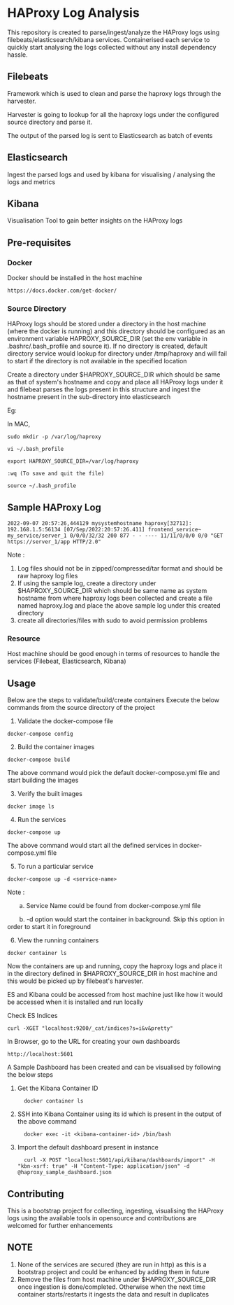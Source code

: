 # HAProxy Log Analysis

This repository is created to parse/ingest/analyze the HAProxy logs using filebeats/elasticsearch/kibana services. Containerised each service to quickly start analysing the logs collected without any install dependency hassle.

## Filebeats

  Framework which is used to clean and parse the haproxy logs through the harvester. 

  Harvester is going to lookup for all the haproxy logs under the configured source directory and parse it. 
        
  The output of the parsed log is sent to Elasticsearch as batch of events

## Elasticsearch 

   Ingest the parsed logs and used by kibana for visualising / analysing the logs and metrics


## Kibana 

   Visualisation Tool to gain better insights on the HAProxy logs

## Pre-requisites 

  ### Docker 
  Docker should be installed in the host machine
```bash
https://docs.docker.com/get-docker/
```

  ### Source Directory
   HAProxy logs should be stored under a directory in the host machine (where the docker is running) and this directory should be configured as an environment variable HAPROXY_SOURCE_DIR (set the env variable in .bashrc/.bash_profile and source it). If no directory is created, default directory service would lookup for directory under /tmp/haproxy and will fail to start if the directory is not available in the specified location

   Create a directory under $HAPROXY_SOURCE_DIR which should be same as that of system's hostname and copy and place all HAProxy logs under it and filebeat parses the logs present in this structure and ingest the hostname present in the sub-directory into elasticsearch

   Eg: 

In MAC, 
   ```
   sudo mkdir -p /var/log/haproxy
   ```
   ```
   vi ~/.bash_profile
   ```
   ```
   export HAPROXY_SOURCE_DIR=/var/log/haproxy
   ```
   ```
   :wq (To save and quit the file)
   ```
   ```
   source ~/.bash_profile
   ```

## Sample HAProxy Log 

```
2022-09-07 20:57:26,444129 mysystemhostname haproxy[32712]:  192.168.1.5:56134 [07/Sep/2022:20:57:26.411] frontend_service~ my_service/server_1 0/0/0/32/32 200 877 - - ---- 11/11/0/0/0 0/0 "GET https://server_1/app HTTP/2.0"
```

   Note :

   1. Log files should not be in zipped/compressed/tar format and should be raw haproxy log files
   2. If using the sample log, create a directory under $HAPROXY_SOURCE_DIR which should be same name as system hostname from where haproxy logs been collected and create a file named haproxy.log and place the above sample log under this created directory 
   3. create all directories/files with sudo to avoid permission problems



 ### Resource 
   Host machine should be good enough in terms of resources to handle the services (Filebeat, Elasticsearch, Kibana)

## Usage

Below are the steps to validate/build/create containers 
Execute the below commands from the source directory of the project 

1. Validate the docker-compose file   
```
docker-compose config
```

2. Build the container images
```
docker-compose build
```
   The above command would pick the default docker-compose.yml file and start building the images

3. Verify the built images
```
docker image ls
```

4. Run the services 
```
docker-compose up
``` 
 The above command would start all the defined services in docker-compose.yml file 

5. To run a particular service 
```
docker-compose up -d <service-name>
```
Note :

  &nbsp;&nbsp;&nbsp;&nbsp;&nbsp;&nbsp; a. Service Name could be found from docker-compose.yml file 

  &nbsp;&nbsp;&nbsp;&nbsp;&nbsp;&nbsp; b. -d option would start the container in background. Skip this option in order to start it in foreground


6. View the running containers 
```
docker container ls
```

Now the containers are up and running, copy the haproxy logs and place it in the directory defined in $HAPROXY_SOURCE_DIR in host machine and this would be picked up by filebeat's harvester. 

ES and Kibana could be accessed from host machine just like how it would be accessed when it is installed and run locally

Check ES Indices
```
curl -XGET "localhost:9200/_cat/indices?s=i&v&pretty"
```

In Browser, go to the URL for creating your own dashboards
```
http://localhost:5601
```

A Sample Dashboard has been created and can be visualised by following the below steps
1. Get the Kibana Container ID
   ```
     docker container ls
   ```

2. SSH into Kibana Container using its id which is present in the output of the above command

   ```
     docker exec -it <kibana-container-id> /bin/bash
   ```

3. Import the default dashboard present in instance 

   ```
     curl -X POST "localhost:5601/api/kibana/dashboards/import" -H "kbn-xsrf: true" -H "Content-Type: application/json" -d @haproxy_sample_dashboard.json
   ```


## Contributing
This is a bootstrap project for collecting, ingesting, visualising the HAProxy logs using the available tools in opensource and contributions are welcomed for further enhancements  

## NOTE
  1. None of the services are secured (they are run in http) as this is a bootstrap project and could be enhanced by adding them in future 
  2. Remove the files from host machine under $HAPROXY_SOURCE_DIR once ingestion is done/completed. Otherwise when the next time container starts/restarts it ingests the data and result in duplicates